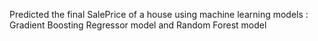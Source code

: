 Predicted the final SalePrice of a house using machine learning models : Gradient Boosting Regressor model and Random
Forest model
